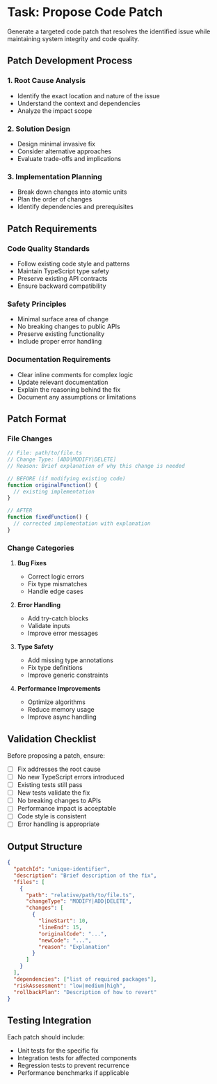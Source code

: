 # Task: Propose Code Patch

Generate a targeted code patch that resolves the identified issue while maintaining system integrity and code quality.

## Patch Development Process

### 1. Root Cause Analysis

- Identify the exact location and nature of the issue
- Understand the context and dependencies
- Analyze the impact scope

### 2. Solution Design

- Design minimal invasive fix
- Consider alternative approaches
- Evaluate trade-offs and implications

### 3. Implementation Planning

- Break down changes into atomic units
- Plan the order of changes
- Identify dependencies and prerequisites

## Patch Requirements

### Code Quality Standards

- Follow existing code style and patterns
- Maintain TypeScript type safety
- Preserve existing API contracts
- Ensure backward compatibility

### Safety Principles

- Minimal surface area of change
- No breaking changes to public APIs
- Preserve existing functionality
- Include proper error handling

### Documentation Requirements

- Clear inline comments for complex logic
- Update relevant documentation
- Explain the reasoning behind the fix
- Document any assumptions or limitations

## Patch Format

### File Changes

```typescript
// File: path/to/file.ts
// Change Type: [ADD|MODIFY|DELETE]
// Reason: Brief explanation of why this change is needed

// BEFORE (if modifying existing code)
function originalFunction() {
  // existing implementation
}

// AFTER
function fixedFunction() {
  // corrected implementation with explanation
}
```

### Change Categories

1. **Bug Fixes**
   - Correct logic errors
   - Fix type mismatches
   - Handle edge cases

2. **Error Handling**
   - Add try-catch blocks
   - Validate inputs
   - Improve error messages

3. **Type Safety**
   - Add missing type annotations
   - Fix type definitions
   - Improve generic constraints

4. **Performance Improvements**
   - Optimize algorithms
   - Reduce memory usage
   - Improve async handling

## Validation Checklist

Before proposing a patch, ensure:

- [ ] Fix addresses the root cause
- [ ] No new TypeScript errors introduced
- [ ] Existing tests still pass
- [ ] New tests validate the fix
- [ ] No breaking changes to APIs
- [ ] Performance impact is acceptable
- [ ] Code style is consistent
- [ ] Error handling is appropriate

## Output Structure

```json
{
  "patchId": "unique-identifier",
  "description": "Brief description of the fix",
  "files": [
    {
      "path": "relative/path/to/file.ts",
      "changeType": "MODIFY|ADD|DELETE",
      "changes": [
        {
          "lineStart": 10,
          "lineEnd": 15,
          "originalCode": "...",
          "newCode": "...",
          "reason": "Explanation"
        }
      ]
    }
  ],
  "dependencies": ["list of required packages"],
  "riskAssessment": "low|medium|high",
  "rollbackPlan": "Description of how to revert"
}
```

## Testing Integration

Each patch should include:

- Unit tests for the specific fix
- Integration tests for affected components
- Regression tests to prevent recurrence
- Performance benchmarks if applicable
